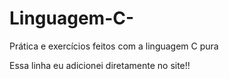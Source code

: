 # Linguagem-C-
Prática e exercícios feitos com a linguagem C pura

Essa linha eu adicionei diretamente no site!!
